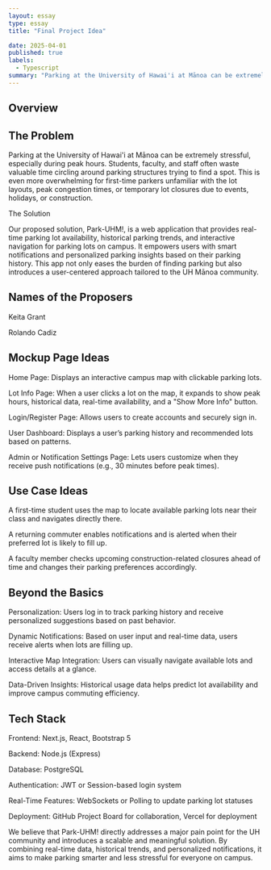 ```yaml
---
layout: essay
type: essay
title: "Final Project Idea"

date: 2025-04-01
published: true
labels:
  - Typescript
summary: "Parking at the University of Hawai'i at Mānoa can be extremely stressful, especially during peak hours."
---
```



## Overview

## The Problem

Parking at the University of Hawai'i at Mānoa can be extremely stressful, especially during peak hours. Students, faculty, and staff often waste valuable time circling around parking structures trying to find a spot. This is even more overwhelming for first-time parkers unfamiliar with the lot layouts, peak congestion times, or temporary lot closures due to events, holidays, or construction.

The Solution

Our proposed solution, Park-UHM!, is a web application that provides real-time parking lot availability, historical parking trends, and interactive navigation for parking lots on campus. It empowers users with smart notifications and personalized parking insights based on their parking history. This app not only eases the burden of finding parking but also introduces a user-centered approach tailored to the UH Mānoa community.

## Names of the Proposers


Keita Grant

Rolando Cadiz



## Mockup Page Ideas

Home Page: Displays an interactive campus map with clickable parking lots.

Lot Info Page: When a user clicks a lot on the map, it expands to show peak hours, historical data, real-time availability, and a "Show More Info" button.

Login/Register Page: Allows users to create accounts and securely sign in.

User Dashboard: Displays a user’s parking history and recommended lots based on patterns.

Admin or Notification Settings Page: Lets users customize when they receive push notifications (e.g., 30 minutes before peak times).

## Use Case Ideas

A first-time student uses the map to locate available parking lots near their class and navigates directly there.

A returning commuter enables notifications and is alerted when their preferred lot is likely to fill up.

A faculty member checks upcoming construction-related closures ahead of time and changes their parking preferences accordingly.

## Beyond the Basics

Personalization: Users log in to track parking history and receive personalized suggestions based on past behavior.

Dynamic Notifications: Based on user input and real-time data, users receive alerts when lots are filling up.

Interactive Map Integration: Users can visually navigate available lots and access details at a glance.

Data-Driven Insights: Historical usage data helps predict lot availability and improve campus commuting efficiency.

## Tech Stack

Frontend: Next.js, React, Bootstrap 5

Backend: Node.js (Express)

Database: PostgreSQL

Authentication: JWT or Session-based login system

Real-Time Features: WebSockets or Polling to update parking lot statuses

Deployment: GitHub Project Board for collaboration, Vercel for deployment

We believe that Park-UHM! directly addresses a major pain point for the UH community and introduces a scalable and meaningful solution. By combining real-time data, historical trends, and personalized notifications, it aims to make parking smarter and less stressful for everyone on campus.
